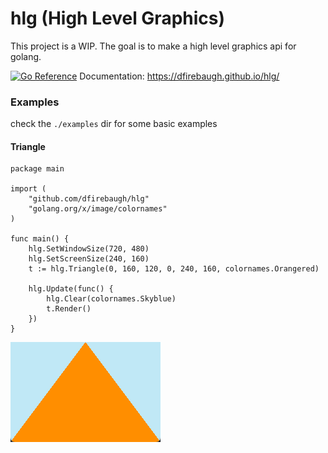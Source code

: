 # hlg  (High Level Graphics)
This project is a WIP. The goal is to make a high level graphics api for golang.

[![Go Reference](https://pkg.go.dev/badge/github.com/dfirebaugh/hlg.svg)](https://pkg.go.dev/github.com/dfirebaugh/hlg)
Documentation: https://dfirebaugh.github.io/hlg/

### Examples
check the `./examples` dir for some basic examples


#### Triangle

```golang
package main

import (
	"github.com/dfirebaugh/hlg"
	"golang.org/x/image/colornames"
)

func main() {
	hlg.SetWindowSize(720, 480)
	hlg.SetScreenSize(240, 160)
	t := hlg.Triangle(0, 160, 120, 0, 240, 160, colornames.Orangered)

	hlg.Update(func() {
		hlg.Clear(colornames.Skyblue)
		t.Render()
	})
}
```

![triangle_example](./assets/images/triangle_example.png)
